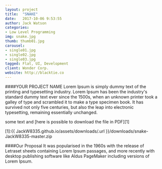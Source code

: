 ```yaml
---
layout: project
title:  "SNAKE"
date:   2017-10-06 9:53:55
author: Jack Watson
categories:
- Low Level Programming
img: snake.jpg
thumb: thumb01.jpg
carousel:
- single01.jpg
- single02.jpg
- single03.jpg
tagged: Flat, UI, Development
client: Wonder Corp.
website: http://blacktie.co
---
```

####YOUR PROJECT NAME
Lorem Ipsum is simply dummy text of the printing and typesetting industry. Lorem Ipsum has been the industry's standard dummy text ever since the 1500s, when an unknown printer took a galley of type and scrambled it to make a type specimen book. It has survived not only five centuries, but also the leap into electronic typesetting, remaining essentially unchanged.

some text and [here is possible to download the file in PDF][1]

[1]:{{ JackW8335.github.io/assets/downloads/.url  }}/downloads/snake-JackW8335-master.zip
 

####Our Proposal
It was popularised in the 1960s with the release of Letraset sheets containing Lorem Ipsum passages, and more recently with desktop publishing software like Aldus PageMaker including versions of Lorem Ipsum.
